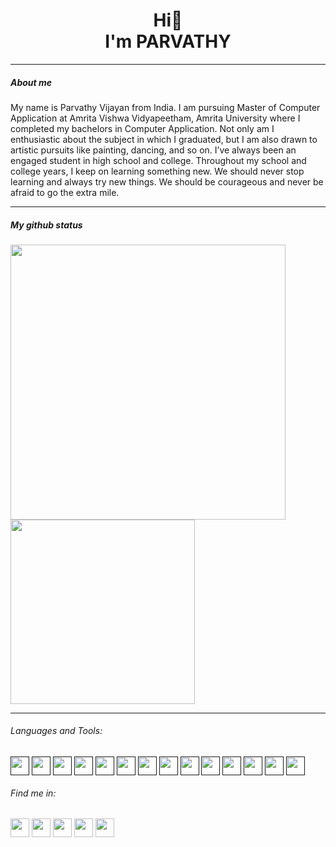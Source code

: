 <h1 align="center">Hi👋 <br> I'm PARVATHY</h1>
<hr>

<h5>About me</h5>
<p>My name is Parvathy Vijayan from India. I am pursuing Master of Computer Application at Amrita Vishwa Vidyapeetham, Amrita  University where I completed my bachelors in Computer Application. Not only am I enthusiastic about the subject in which I graduated, but I am also drawn to artistic pursuits like painting, dancing, and so on. I’ve always been an engaged student in high school and college. Throughout my school and college years, I keep on learning something new.
We should never stop learning and always try new things. We should be courageous and never be afraid to go the extra mile.</p>
<hr>


<h5>My github status</h5>
<div class="row">
<img src="https://github-readme-stats.vercel.app/api?username=PARVATHY-VIJAYAN&show_icons=true&theme=transparent" width="440">
<img src="https://github-readme-stats.vercel.app/api/top-langs/?username=PARVATHY-VIJAYAN&layout=donut&theme=transparent" width="295">
</div>
<hr>
<h6>Languages and Tools:</h6>
<a href="" target="blank"><img align="center" src="https://img.icons8.com/?size=512&id=shQTXiDQiQVR&format=png" height="30" /></a>
<a href="" target="blank"><img align="center" src="https://img.icons8.com/?size=512&id=TpULddJc4gTh&format=png" height="30" /></a>
<a href="" target="blank"><img align="center" src="https://img.icons8.com/?size=512&id=Pd2x9GWu9ovX&format=png" height="30" /></a>
<a href="" target="blank"><img align="center" src="https://img.icons8.com/?size=512&id=CLvQeiwFpit4&format=png" height="30" /></a>
<a href="" target="blank"><img align="center" src="https://img.icons8.com/?size=512&id=l75OEUJkPAk4&format=png" height="30" /></a>
<a href="" target="blank"><img align="center" src="https://img.icons8.com/?size=512&id=9nLaR5KFGjN0&format=png" height="30" /></a>
<a href="" target="blank"><img align="center" src="https://img.icons8.com/?size=512&id=mhwmyz1eu7T5&format=png" height="30" /></a>
<a href="" target="blank"><img align="center" src="https://img.icons8.com/?size=512&id=1LAX3PYMg2iA&format=png" height="30" /></a>
<a href="" target="blank"><img align="center" src="https://img.icons8.com/?size=512&id=v8RpPQUwv0N8&format=png" height="30" /></a>
<a href="" target="blank"><img align="center" src="https://img.icons8.com/?size=512&id=pKaVdzbCJGgA&format=png" height="30" /></a>
<a href="" target="blank"><img align="center" src="https://img.icons8.com/?size=512&id=108784&format=png" height="30" /></a>
<a href="" target="blank"><img align="center" src="https://img.icons8.com/?size=512&id=21278&format=png" height="30" /></a>
<a href="" target="blank"><img align="center" src="https://img.icons8.com/?size=512&id=J0SgMWzAxqFj&format=png" height="30" /></a>
<a href="" target="blank"><img align="center" src="https://img.icons8.com/?size=512&id=84710&format=png" height="30" /></a>


<h6>Find me in:</h6>
<a href="https://www.instagram.com/_.paaru/" target="blank"><img align="center" src="https://img.icons8.com/?size=512&id=32323&format=png" height="30" /></a>
<a href="https://www.linkedin.com/in/parvathy-vijayan-521723219" target="blank"><img align="center" src="https://img.icons8.com/?size=512&id=13930&format=png" height="30" /></a>
<a href="https://www.youtube.com/channel/UCeuFQD_GmPFCNWxIHFcOHmg" target="blank"><img align="center" src="https://img.icons8.com/?size=512&id=19318&format=png" height="30" /></a>
<a href="https://www.discordapp.com/users/765890287498166282" target="blank"><img align="center" src="https://img.icons8.com/?size=512&id=30998&format=png" height="30" /></a>
<a href="https://stackoverflow.com/users/21691901/parvathy-vijayan" target="blank"><img align="center" src="https://img.icons8.com/?size=512&id=13955&format=png" height="30" /></a>

